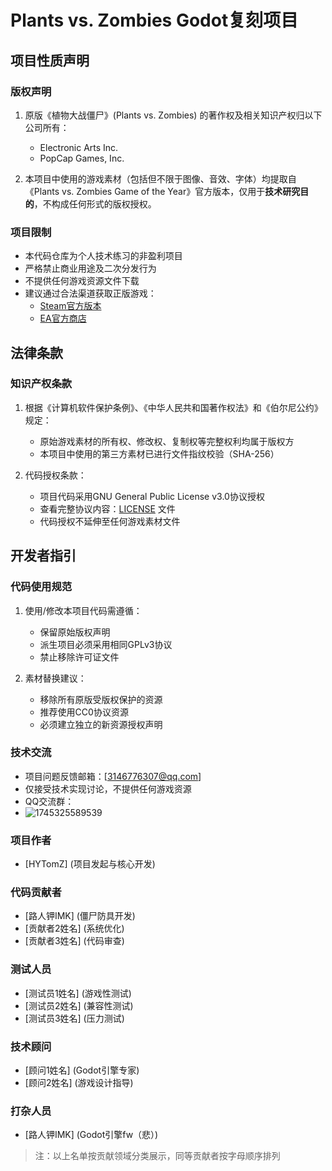 # Plants vs. Zombies Godot复刻项目

## 项目性质声明

### 版权声明
1. 原版《植物大战僵尸》(Plants vs. Zombies) 的著作权及相关知识产权归以下公司所有：
   - Electronic Arts Inc.
   - PopCap Games, Inc.

2. 本项目中使用的游戏素材（包括但不限于图像、音效、字体）均提取自《Plants vs. Zombies Game of the Year》官方版本，仅用于**技术研究目的**，不构成任何形式的版权授权。

### 项目限制
- 本代码仓库为个人技术练习的非盈利项目
- 严格禁止商业用途及二次分发行为
- 不提供任何游戏资源文件下载
- 建议通过合法渠道获取正版游戏：
  - [Steam官方版本](https://store.steampowered.com/app/3590/Plants_vs_Zombies_GOTY_Edition/)
  - [EA官方商店](https://www.ea.com/games/plants-vs-zombies/plants-vs-zombies)

## 法律条款

### 知识产权条款
1. 根据《计算机软件保护条例》、《中华人民共和国著作权法》和《伯尔尼公约》规定：
   - 原始游戏素材的所有权、修改权、复制权等完整权利均属于版权方
   - 本项目中使用的第三方素材已进行文件指纹校验（SHA-256）

2. 代码授权条款：
   - 项目代码采用GNU General Public License v3.0协议授权
   - 查看完整协议内容：[LICENSE](LICENSE) 文件
   - 代码授权不延伸至任何游戏素材文件

## 开发者指引

### 代码使用规范
1. 使用/修改本项目代码需遵循：
   - 保留原始版权声明
   - 派生项目必须采用相同GPLv3协议
   - 禁止移除许可证文件

2. 素材替换建议：
   - 移除所有原版受版权保护的资源
   - 推荐使用CC0协议资源
   - 必须建立独立的新资源授权声明

### 技术交流
- 项目问题反馈邮箱：[3146776307@qq.com]
- 仅接受技术实现讨论，不提供任何游戏资源
- QQ交流群：
- ![1745325589539](https://github.com/user-attachments/assets/7453126d-fe0c-4c1d-b8ca-20f8665825da)

### 项目作者
- [HYTomZ] (项目发起与核心开发)  

### 代码贡献者
- [路人钾IMK] (僵尸防具开发)
- [贡献者2姓名] (系统优化) 
- [贡献者3姓名] (代码审查)

### 测试人员
- [测试员1姓名] (游戏性测试)
- [测试员2姓名] (兼容性测试)
- [测试员3姓名] (压力测试)

### 技术顾问
- [顾问1姓名] (Godot引擎专家)
- [顾问2姓名] (游戏设计指导)

### 打杂人员
- [路人钾IMK] (Godot引擎fw（悲）)

> 注：以上名单按贡献领域分类展示，同等贡献者按字母顺序排列
